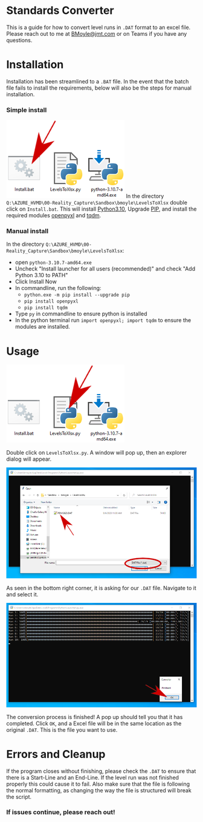
# Standards Converter

This is a guide for how to convert level runs in `.DAT` format to an excel file. Please reach out to me at BMoyle@jmt.com or on Teams if you have any questions.

# Installation
Installation has been streamlined to a `.BAT` file. In the event that the batch file fails to install the requirements, below will also be the steps for manual installation.

### Simple install
![Image of Install.bat](https://github.com/JMT-bmoyle/LevelsToXlsx/blob/main/Images/Install.png?raw=true)
In the directory `Q:\AZURE_HVMD\00-Reality_Capture\Sandbox\bmoyle\LevelsToXlsx` double click on `Install.bat`. This will install [Python3.10](https://www.python.org/downloads/release/python-3107/), Upgrade [PIP](https://pypi.org/project/pip/), and install the required modules [openpyxl](https://pypi.org/project/openpyxl/) and [tqdm](https://pypi.org/project/tqdm/).

### Manual install
In the directory `Q:\AZURE_HVMD\00-Reality_Capture\Sandbox\bmoyle\LevelsToXlsx`: 
- open `python-3.10.7-amd64.exe`
- Uncheck "Install launcher for all users (recommended)" and check "Add Python 3.10 to PATH"
- Click Install Now
- In commandline, run the following:
    - `python.exe -m pip install --upgrade pip`
    - `pip install openpyxl`
    - `pip install tqdm`
- Type `py` in commandline to ensure python is installed
- In the python terminal run `import openpyxl; import tqdm` to ensure the modules are installed.

# Usage
![Image of LevelsToXlsx.py](https://github.com/JMT-bmoyle/LevelsToXlsx/blob/main/Images/Script.png?raw=true)

Double click on `LevelsToXlsx.py`. A window will pop up, then an explorer dialog will appear.

![Image of selecting DAT file](https://github.com/JMT-bmoyle/LevelsToXlsx/blob/main/Images/FindDAT.png?raw=true)

As seen in the bottom right corner, it is asking for our `.DAT` file. Navigate to it and select it.

![Image of finished writing](https://github.com/JMT-bmoyle/LevelsToXlsx/blob/main/Images/Finished.png?raw=true)

The conversion process is finished! A pop up should tell you that it has completed. Click `OK`, and a Excel file will be in the same location as the original `.DAT`. This is the file you want to use.

# Errors and Cleanup

If the program closes without finishing, please check the `.DAT` to ensure that there is a Start-Line and an End-Line. If the level run was not finished properly this could cause it to fail. Also make sure that the file is following the normal formatting, as changing the way the file is structured will break the script.

### If issues continue, please reach out!
